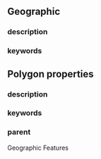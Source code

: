 ## Geographic
### description
### keywords

## Polygon properties
### description
### keywords
### parent
Geographic Features
